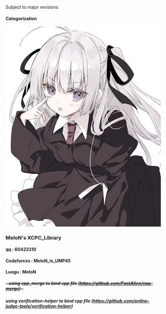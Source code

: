 Subject to major revisions

#### Categorization
![alt text](Z_some_tools/cover.jpg)
### MeIoN's XCPC_Library
#### qq : 60422310
#### Codeforces : MeIoN_is_UMP45
#### Luogu : MeIoN
##### ~~~using cpp_merge to bind cpp file (https://github.com/FastAlien/cpp-merge)~~~
##### using verification-helper to bind cpp file (https://github.com/online-judge-tools/verification-helper)